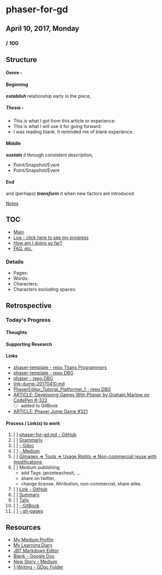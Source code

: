 # phaser-for-gd

## April 10, 2017, Monday

### / 100

## Structure

#### Genre - 

#### Beginning 
__*establish*__ relationship early in the piece,

##### Thesis - 

- This is what I got from this article or experience:
- This is what I will use it for going forward:
- I was reading blank.  It reminded me of blank experience.


#### Middle
__*sustain*__ it through consistent description,

- Point/Snapshot/Event 
- Point/Snapshot/Event

#### End
and (perhaps) __*transform*__ it when new factors are introduced


[Notes]()


## TOC

* [Main](readme.md)
* [Log - click here to see my progress](log.md)
* [How am I doing so far?](tally.md)
* [FAQ, etc.](https://github.com/janzeteachesit/100-days-of-writing/wiki) 

### Details

* Pages:
* Words:
* Characters:	
* Characters excluding spaces:

## Retrospective
### Today's Progress

#### Thoughts

#### Supporting Research

#### Links
- [phaser-template - repo Titans Programmers](https://github.com/templetontitan/phaser-template)
- [phaser-template - repo DBG](https://github.com/dream-big-games/phaser-template)
- [phaser - repo DBG](https://github.com/dream-big-games/phaser)
- [link-dump-20170410.md](https://github.com/janzeteachesit/100-days-of-writing/blob/master/in-progress/link-dump-20170410.md)
- [PhaserEditor_Tutorial_Platformer_1 - repo DBG](https://github.com/dream-big-games/PhaserEditor_Tutorial_Platformer_1)
- [ARTICLE: Developing Games With Phaser by Graham Marlow on CodePen #-322](https://github.com/janzeteachesit/100-days-of-writing/issues/322)
  - [ ] added to GitBook 
- [ARTICLE: Phaser Jump Game #321](https://github.com/janzeteachesit/100-days-of-writing/issues/321)


#### Process / Link(s) to work
1. [ ] [phaser-for-gd.md - GitHub](https://github.com/janzeteachesit/100-days-of-writing/blob/master/in-progress/phaser-for-gd.md)
2. [ ] [Grammarly](https://app.grammarly.com/)
3. [ ] [ - Gdoc](https://drive.google.com/open?id=12HMHbp8NEsiuH6AIHkAd4ZdGApVBny8XSR5UNnhTOGE)
4. [ ] [ - Medium](https://medium.com/new-story)
5. [ ] [GImages => Tools => Usage Rights => Non-commercial reuse with modifications](https://www.google.ca/search?site=&tbm=isch&source=hp&biw=1050&bih=1535&q=writing&oq=writing&gs_l=img.3..35i39k1j0l9.3740.4602.0.5147.8.8.0.0.0.0.51.309.7.7.0....0...1.1.64.img..1.7.305.0.uKI6HM6QkmA#q=writing&tbs=sur:fm&tbm=isch)
6. [ ] Medium publishing
    - add Tags: janzeteachesit, …
    - share on twitter,
    - change license: Attribution, non-commercial, share alike.
7. [ ] [Link - GitHub](100.md)
8. [ ] [Summary](https://github.com/janzeteachesit/100-days-of-writing/blob/master/SUMMARY.md)
9. [ ] [Tally](tally.md)
10. [ ] [ - GitBook]()
11. [ ] [ - gh-pages]()



## Resources
- [My Medium Profile](https://medium.com/@janzeteachesit)
- [My Learning Diary](https://janzeteachesit.github.io/Learning-Diary/)
- [JBT Markdown Editor](http://jbt.github.io/markdown-editor/)
- [Blank  - Google Doc](https://drive.google.com/open?id=12HMHbp8NEsiuH6AIHkAd4ZdGApVBny8XSR5UNnhTOGE)
- [New Story - Medium](https://medium.com/new-story)
- [1-Writing - GDoc Folder](https://drive.google.com/drive/u/0/folders/0BxQaMnTJamWkfjU3VURSVS1lTHlJamh3Y0dTU3BpMmtQbVN2aEpmWEt2eXBoMVJnRk8xVXM)
